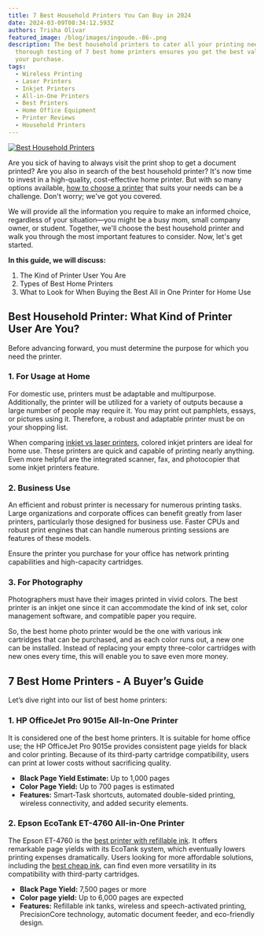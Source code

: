 ```yaml
---
title: 7 Best Household Printers You Can Buy in 2024
date: 2024-03-09T08:34:12.593Z
authors: Trisha Olivar
featured_image: /blog/images/ingoude.-86-.png
description: The best household printers to cater all your printing needs. Our
  thorough testing of 7 best home printers ensures you get the best value for
  your purchase.
tags:
  - Wireless Printing
  - Laser Printers
  - Inkjet Printers
  - All-in-One Printers
  - Best Printers
  - Home Office Equipment
  - Printer Reviews
  - Household Printers
---
```

[![Best Household Printers](/blog/images/ingoude.-86-.png "7 Best Household Printers You Can Buy")](/blog/images/ingoude.-86-.png)

Are you sick of having to always visit the print shop to get a document printed? Are you also in search of the best household printer?  It's now time to invest in a high-quality, cost-effective home printer. But with so many options available, [how to choose a printer](https://www.compandsave.com/blog/posts/how-to-choose-a-printer-tips-on-selecting-the-best-one-for-you.html) that suits your needs can be a challenge. Don't worry; we've got you covered.

We will provide all the information you require to make an informed choice, regardless of your situation—you might be a busy mom, small company owner, or student. Together, we'll choose the best household printer and walk you through the most important features to consider. Now, let's get started.

**In this guide, we will discuss:** 

1. The Kind of Printer User You Are
2. Types of Best Home Printers 
3. What to Look for When  Buying the Best All in One Printer for Home Use

## Best Household Printer: What Kind of Printer User Are You?

Before advancing forward, you must determine the purpose for which you need the printer.

### 1. For Usage at Home 

For domestic use, printers must be adaptable and multipurpose. Additionally, the printer will be utilized for a variety of outputs because a large number of people may require it. You may print out pamphlets, essays, or pictures using it. Therefore, a robust and adaptable printer must be on your shopping list.

When comparing [inkjet vs laser printers](https://www.compandsave.com/inkjet-vs-laser-printer-guide), colored inkjet printers are ideal for home use. These printers are quick and capable of printing nearly anything. Even more helpful are the integrated scanner, fax, and photocopier that some inkjet printers feature.

### 2. Business Use 

An efficient and robust printer is necessary for numerous printing tasks. Large organizations and corporate offices can benefit greatly from laser printers, particularly those designed for business use. Faster CPUs and robust print engines that can handle numerous printing sessions are features of these models.

Ensure the printer you purchase for your office has network printing capabilities and high-capacity cartridges.

### 3. For Photography

Photographers must have their images printed in vivid colors. The best printer is an inkjet one since it can accommodate the kind of ink set, color management software, and compatible paper you require.

So, the best home photo printer would be the one with various ink cartridges that can be purchased, and as each color runs out, a new one can be installed. Instead of replacing your empty three-color cartridges with new ones every time, this will enable you to save even more money.

## 7 Best Home Printers - A Buyer’s Guide

Let’s dive right into our list of best home printers:

### 1. HP OfficeJet Pro 9015e All-In-One Printer

It is considered one of the best home printers. It is suitable for home office use; the HP OfficeJet Pro 9015e provides consistent page yields for black and color printing. Because of its third-party cartridge compatibility, users can print at lower costs without sacrificing quality.

* **Black Page Yield Estimate:** Up to 1,000 pages
* **Color Page Yield:** Up to 700 pages is estimated
* **Features:** Smart-Task shortcuts, automated double-sided printing, wireless connectivity, and added security elements.

### 2. Epson EcoTank ET-4760 All-in-One Printer

The Epson ET-4760 is the [best printer with refillable ink](https://www.compandsave.com/what-is-the-best-printer-with-refillable-ink). It offers remarkable page yields with its EcoTank system, which eventually lowers printing expenses dramatically. Users looking for more affordable solutions, including the [best cheap ink](https://www.compandsave.com/what-is-the-best-printer-with-refillable-ink), can find even more versatility in its compatibility with third-party cartridges.

* **Black Page Yield:** 7,500 pages or more
* **Color page yield:** Up to 6,000 pages are expected
* **Features:** Refillable ink tanks, wireless and speech-activated printing, PrecisionCore technology, automatic document feeder, and eco-friendly design.
